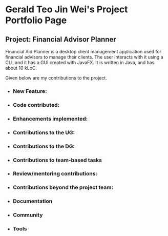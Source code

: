 # Gerald Teo Jin Wei's Project Portfolio Page

## Project: Financial Advisor Planner

Financial Aid Planner is a desktop client management application used for financial advisors to manage their clients. The user interacts with it using a CLI, and it has a GUI created with JavaFX. It is written in Java, and has about 10 kLoC.

Given below are my contributions to the project.

- ### New Feature:
- ### Code contributed:
- ### Enhancements implemented:
- ### Contributions to the UG:
- ### Contributions to the DG:
- ### Contributions to team-based tasks
- ### Review/mentoring contributions:
- ### Contributions beyond the project team:
- ### Documentation
- ### Community
- ### Tools